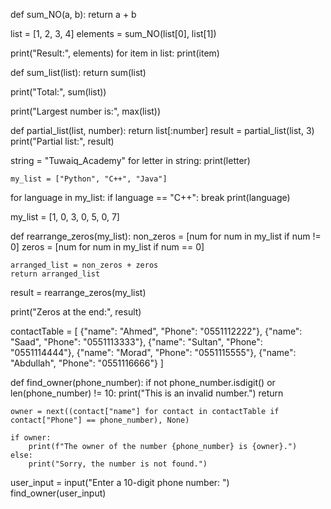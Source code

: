 
def sum_NO(a, b):
    return a + b

list = [1, 2, 3, 4]
elements = sum_NO(list[0], list[1])

print("Result:", elements)
for item in list:
    print(item)

def sum_list(list):
    return sum(list)
    
print("Total:", sum(list))  
  
print("Largest number is:", max(list))

def partial_list(list, number):
    return list[:number]
result = partial_list(list, 3)
print("Partial list:", result)
    
string = "Tuwaiq_Academy"
for letter in string:
    print(letter)

    my_list = ["Python", "C++", "Java"]
for language in my_list:
    if language == "C++":
        break
    print(language)
    
my_list = [1, 0, 3, 0, 5, 0, 7]

def rearrange_zeros(my_list):
    non_zeros = [num for num in my_list if num != 0]
    zeros = [num for num in my_list if num == 0]

    arranged_list = non_zeros + zeros
    return arranged_list
result = rearrange_zeros(my_list)

print("Zeros at the end:", result)

contactTable = [
    {"name": "Ahmed", "Phone": "0551112222"},
    {"name": "Saad", "Phone": "0551113333"},
    {"name": "Sultan", "Phone": "0551114444"},
    {"name": "Morad", "Phone": "0551115555"},
    {"name": "Abdullah", "Phone": "0551116666"}
]

def find_owner(phone_number):
    if not phone_number.isdigit() or len(phone_number) != 10:
        print("This is an invalid number.")
        return

    owner = next((contact["name"] for contact in contactTable if contact["Phone"] == phone_number), None)

    if owner:
        print(f"The owner of the number {phone_number} is {owner}.")
    else:
        print("Sorry, the number is not found.")


user_input = input("Enter a 10-digit phone number: ")
find_owner(user_input)

    
